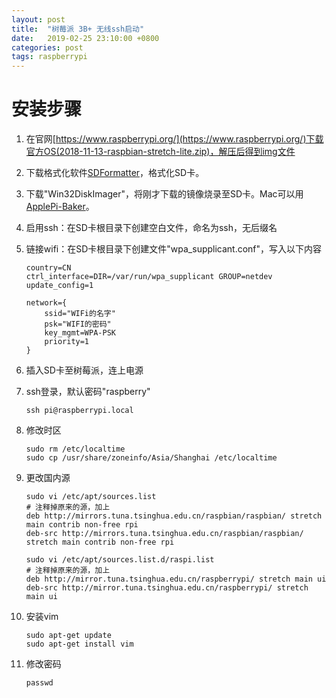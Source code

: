 ```yaml
---
layout: post
title:  "树莓派 3B+ 无线ssh启动"
date:   2019-02-25 23:10:00 +0800
categories: post
tags: raspberrypi
---
```


# 安装步骤

1. 在官网[https://www.raspberrypi.org/](https://www.raspberrypi.org/)下载官方OS(2018-11-13-raspbian-stretch-lite.zip)，解压后得到img文件
2. 下载格式化软件[SDFormatter](https://www.sdcard.org/chs/downloads/formatter_4/eula_mac/index.html)，格式化SD卡。
3. 下载"Win32DiskImager"，将刚才下载的镜像烧录至SD卡。Mac可以用[ApplePi-Baker](https://www.tweaking4all.com/software/macosx-software/macosx-apple-pi-baker/)。
4. 启用ssh：在SD卡根目录下创建空白文件，命名为ssh，无后缀名
5. 链接wifi：在SD卡根目录下创建文件"wpa_supplicant.conf"，写入以下内容

    ``` shell
    country=CN
    ctrl_interface=DIR=/var/run/wpa_supplicant GROUP=netdev
    update_config=1

    network={
        ssid="WIFi的名字"
        psk="WIFI的密码"
        key_mgmt=WPA-PSK
        priority=1
    }
    ```

6. 插入SD卡至树莓派，连上电源
7. ssh登录，默认密码"raspberry"

    ``` shell
    ssh pi@raspberrypi.local
    ```

8. 修改时区

    ``` shell
    sudo rm /etc/localtime
    sudo cp /usr/share/zoneinfo/Asia/Shanghai /etc/localtime
    ```

9. 更改国内源

    ``` shell
    sudo vi /etc/apt/sources.list
    # 注释掉原来的源，加上
    deb http://mirrors.tuna.tsinghua.edu.cn/raspbian/raspbian/ stretch main contrib non-free rpi
    deb-src http://mirrors.tuna.tsinghua.edu.cn/raspbian/raspbian/ stretch main contrib non-free rpi

    sudo vi /etc/apt/sources.list.d/raspi.list
    # 注释掉原来的源，加上
    deb http://mirror.tuna.tsinghua.edu.cn/raspberrypi/ stretch main ui
    deb-src http://mirror.tuna.tsinghua.edu.cn/raspberrypi/ stretch main ui
    ```

10. 安装vim

    ``` shell
    sudo apt-get update
    sudo apt-get install vim
    ```

11. 修改密码

    ``` shell
    passwd
    ```
